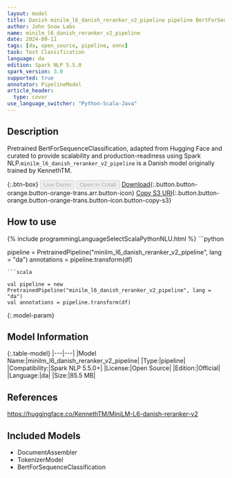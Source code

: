 ```yaml
---
layout: model
title: Danish minilm_l6_danish_reranker_v2_pipeline pipeline BertForSequenceClassification from KennethTM
author: John Snow Labs
name: minilm_l6_danish_reranker_v2_pipeline
date: 2024-09-11
tags: [da, open_source, pipeline, onnx]
task: Text Classification
language: da
edition: Spark NLP 5.5.0
spark_version: 3.0
supported: true
annotator: PipelineModel
article_header:
  type: cover
use_language_switcher: "Python-Scala-Java"
---
```


## Description

Pretrained BertForSequenceClassification, adapted from Hugging Face and curated to provide scalability and production-readiness using Spark NLP.`minilm_l6_danish_reranker_v2_pipeline` is a Danish model originally trained by KennethTM.

{:.btn-box}
<button class="button button-orange" disabled>Live Demo</button>
<button class="button button-orange" disabled>Open in Colab</button>
[Download](https://s3.amazonaws.com/auxdata.johnsnowlabs.com/public/models/minilm_l6_danish_reranker_v2_pipeline_da_5.5.0_3.0_1726094965224.zip){:.button.button-orange.button-orange-trans.arr.button-icon}
[Copy S3 URI](s3://auxdata.johnsnowlabs.com/public/models/minilm_l6_danish_reranker_v2_pipeline_da_5.5.0_3.0_1726094965224.zip){:.button.button-orange.button-orange-trans.button-icon.button-copy-s3}

## How to use



<div class="tabs-box" markdown="1">
{% include programmingLanguageSelectScalaPythonNLU.html %}
```python

pipeline = PretrainedPipeline("minilm_l6_danish_reranker_v2_pipeline", lang = "da")
annotations =  pipeline.transform(df)   

```
```scala

val pipeline = new PretrainedPipeline("minilm_l6_danish_reranker_v2_pipeline", lang = "da")
val annotations = pipeline.transform(df)

```
</div>

{:.model-param}
## Model Information

{:.table-model}
|---|---|
|Model Name:|minilm_l6_danish_reranker_v2_pipeline|
|Type:|pipeline|
|Compatibility:|Spark NLP 5.5.0+|
|License:|Open Source|
|Edition:|Official|
|Language:|da|
|Size:|85.5 MB|

## References

https://huggingface.co/KennethTM/MiniLM-L6-danish-reranker-v2

## Included Models

- DocumentAssembler
- TokenizerModel
- BertForSequenceClassification